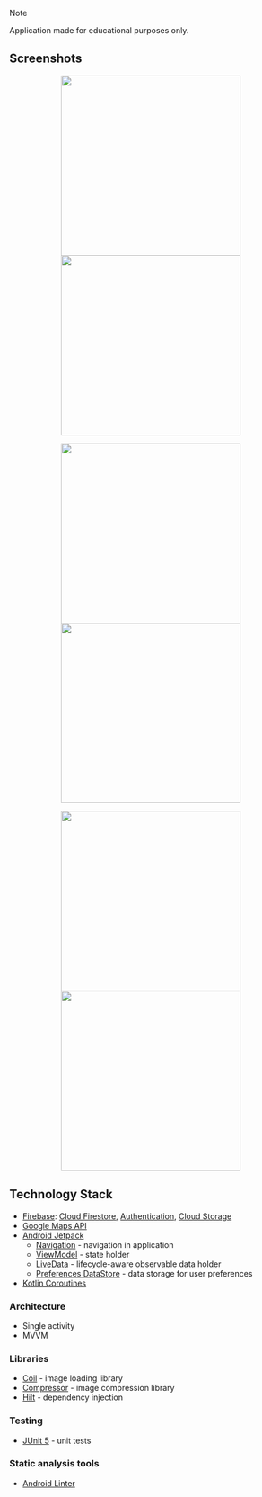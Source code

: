 > [!NOTE]
> Application made for educational purposes only.

## Screenshots

<p align="middle">
  <img src="/assets/Screenshots/20231214_220759.png" width="320"/>
  <img src="/assets/Screenshots/20231214_220009.png" width="320"/>
</p>

<p align="middle">
  <img src="/assets/Screenshots/20231214_220029.png" width="320"/>
  <img src="/assets/Screenshots/Screenshot4.png" width="320"/>
</p>

<p align="middle">
  <img src="/assets/Screenshots/20231214_220050.png" width="320"/>
  <img src="/assets/Screenshots/20231214_220118.png" width="320"/>
</p>

## Technology Stack

- [Firebase](https://firebase.google.com/): [Cloud Firestore](https://firebase.google.com/products/realtime-database), [Authentication](https://firebase.google.com/products/auth), [Cloud Storage](https://firebase.google.com/products/storage)
- [Google Maps API](https://developers.google.com/maps)
- [Android Jetpack](https://developer.android.com/jetpack)
  - [Navigation](https://developer.android.com/guide/navigation) - navigation
    in application
  - [ViewModel](https://developer.android.com/topic/libraries/architecture/viewmodel) - state holder
  - [LiveData](https://developer.android.com/topic/libraries/architecture/livedata) - lifecycle-aware observable data holder
  - [Preferences DataStore](https://developer.android.com/topic/libraries/architecture/datastore) - data storage for user preferences
- [Kotlin Coroutines](https://kotlinlang.org/docs/coroutines-guide.html)

### Architecture

- Single activity
- MVVM

### Libraries

- [Coil](https://github.com/coil-kt/coil) - image loading library
- [Compressor](https://github.com/zetbaitsu/Compressor) - image compression
  library
- [Hilt](https://developer.android.com/training/dependency-injection/hilt-android) - dependency injection

### Testing

- [JUnit 5](https://junit.org/junit5/) - unit tests

### Static analysis tools

- [Android Linter](https://developer.android.com/studio/write/lint)
